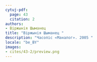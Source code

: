 ```yaml
---
cytuj-pdf:
  page: 43
  citation: 2
authors:
- Вiржынiя Шыманец 
title: "Вiржынiя Шыманец "
description: "Часопіс «Маналог». 2005 "
locale: "be_BY"
images:
- cites/43-2/preview.png
---
```

